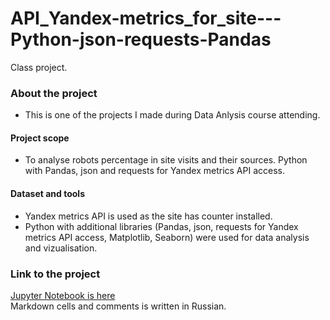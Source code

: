 # API_Yandex-metrics_for_site---Python-json-requests-Pandas
Сlass project. 

### About the project  
- This is one of the projects I made during Data Anlysis course attending.
#### Project scope
- To analyse robots percentage in site visits and their sources. Python with Pandas, json and requests for Yandex metrics API access. 
#### Dataset and tools
- Yandex metrics API is used as the site has counter installed.
- Python with additional libraries (Pandas, json, requests for Yandex metrics API access, Matplotlib, Seaborn) were used for data analysis and vizualisation.

### Link to the project  
[Jupyter Notebook is here](https://github.com/realseich/API_Yandex-metrics_for_site---Python-json-requests-Pandas/blob/main/47_7_PROJECT_Robots_3_for_gh.ipynb)   
Markdown cells and comments is written in Russian. 
